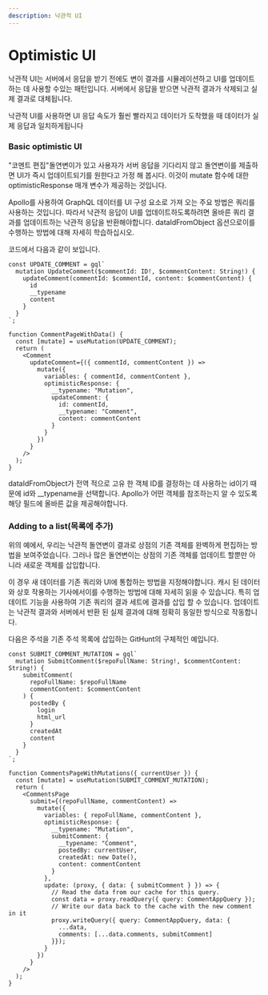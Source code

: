 ```yaml
---
description: 낙관적 UI
---
```


# Optimistic UI

낙관적 UI는 서버에서 응답을 받기 전에도 변이 결과를 시뮬레이션하고 UI를 업데이트하는 데 사용할 수있는 패턴입니다. 서버에서 응답을 받으면 낙관적 결과가 삭제되고 실제 결과로 대체됩니다.

낙관적 UI를 사용하면 UI 응답 속도가 훨씬 빨라지고 데이터가 도착했을 때 데이터가 실제 응답과 일치하게됩니다

### Basic optimistic UI <a id="basic-optimistic-ui"></a>

"코멘트 편집"돌연변이가 있고 사용자가 서버 응답을 기다리지 않고 돌연변이를 제출하면 UI가 즉시 업데이트되기를 원한다고 가정 해 봅시다. 이것이 mutate 함수에 대한 optimisticResponse 매개 변수가 제공하는 것입니다.

Apollo를 사용하여 GraphQL 데이터를 UI 구성 요소로 가져 오는 주요 방법은 쿼리를 사용하는 것입니다. 따라서 낙관적 응답이 UI를 업데이트하도록하려면 올바른 쿼리 결과를 업데이트하는 낙관적 응답을 반환해야합니다. dataIdFromObject 옵션으로이를 수행하는 방법에 대해 자세히 학습하십시오.

코드에서 다음과 같이 보입니다.

```text
const UPDATE_COMMENT = gql`
  mutation UpdateComment($commentId: ID!, $commentContent: String!) {
    updateComment(commentId: $commentId, content: $commentContent) {
      id
      __typename
      content
    }
  }
`;

function CommentPageWithData() {
  const [mutate] = useMutation(UPDATE_COMMENT);
  return (
    <Comment
      updateComment={({ commentId, commentContent }) =>
        mutate({
          variables: { commentId, commentContent },
          optimisticResponse: {
            __typename: "Mutation",
            updateComment: {
              id: commentId,
              __typename: "Comment",
              content: commentContent
            }
          }
        })
      }
    />
  );
}
```

dataIdFromObject가 전역 적으로 고유 한 객체 ID를 결정하는 데 사용하는 id이기 때문에 id와 \_\_typename을 선택합니다. Apollo가 어떤 객체를 참조하는지 알 수 있도록 해당 필드에 올바른 값을 제공해야합니다.

### Adding to a list\(목록에 추가\) <a id="adding-to-a-list"></a>

위의 예에서, 우리는 낙관적 돌연변이 결과로 상점의 기존 객체를 완벽하게 편집하는 방법을 보여주었습니다. 그러나 많은 돌연변이는 상점의 기존 객체를 업데이트 할뿐만 아니라 새로운 객체를 삽입합니다.

이 경우 새 데이터를 기존 쿼리와 UI에 통합하는 방법을 지정해야합니다. 캐시 된 데이터와 상호 작용하는 기사에서이를 수행하는 방법에 대해 자세히 읽을 수 있습니다. 특히 업데이트 기능을 사용하여 기존 쿼리의 결과 세트에 결과를 삽입 할 수 있습니다. 업데이트는 낙관적 결과와 서버에서 반환 된 실제 결과에 대해 정확히 동일한 방식으로 작동합니다.

다음은 주석을 기존 주석 목록에 삽입하는 GitHunt의 구체적인 예입니다.

```text
const SUBMIT_COMMENT_MUTATION = gql`
  mutation SubmitComment($repoFullName: String!, $commentContent: String!) {
    submitComment(
      repoFullName: $repoFullName
      commentContent: $commentContent
    ) {
      postedBy {
        login
        html_url
      }
      createdAt
      content
    }
  }
`;

function CommentsPageWithMutations({ currentUser }) {
  const [mutate] = useMutation(SUBMIT_COMMENT_MUTATION);
  return (
    <CommentsPage
      submit={(repoFullName, commentContent) =>
        mutate({
          variables: { repoFullName, commentContent },
          optimisticResponse: {
            __typename: "Mutation",
            submitComment: {
              __typename: "Comment",
              postedBy: currentUser,
              createdAt: new Date(),
              content: commentContent
            }
          },
          update: (proxy, { data: { submitComment } }) => {
            // Read the data from our cache for this query.
            const data = proxy.readQuery({ query: CommentAppQuery });
            // Write our data back to the cache with the new comment in it
            proxy.writeQuery({ query: CommentAppQuery, data: {
              ...data,
              comments: [...data.comments, submitComment]
            }});
          }
        })
      }
    />
  );
}
```

